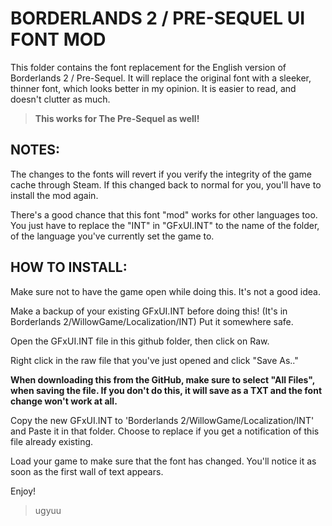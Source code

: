# BORDERLANDS 2 / PRE-SEQUEL UI FONT MOD

This folder contains the font replacement for the English version of Borderlands 2 / Pre-Sequel. It will replace the original font with a sleeker, thinner font, which looks better in my opinion. It is easier to read, and doesn't clutter as much.

> **This works for The Pre-Sequel as well!**

## NOTES:

The changes to the fonts will revert if you verify the integrity of the game cache through Steam. If this changed back to normal for you, you'll have to install the mod again.

There's a good chance that this font "mod" works for other languages too. You just have to replace the "INT" in "GFxUI.INT" to the name of the folder, of the language you've currently set the game to.

## HOW TO INSTALL:

Make sure not to have the game open while doing this. It's not a good idea.

Make a backup of your existing GFxUI.INT before doing this! (It's in Borderlands 2/WillowGame/Localization/INT) Put it somewhere safe.

Open the GFxUI.INT file in this github folder, then click on Raw.

Right click in the raw file that you've just opened and click "Save As.."

**When downloading this from the GitHub, make sure to select "All Files", when saving the file. If you don't do this, it will save as a TXT and the font change won't work at all.**

Copy the new GFxUI.INT to 'Borderlands 2/WillowGame/Localization/INT' and Paste it in that folder. Choose to replace if you get a notification of this file already existing.

Load your game to make sure that the font has changed. You'll notice it as soon as the first wall of text appears.

Enjoy!

> ugyuu
